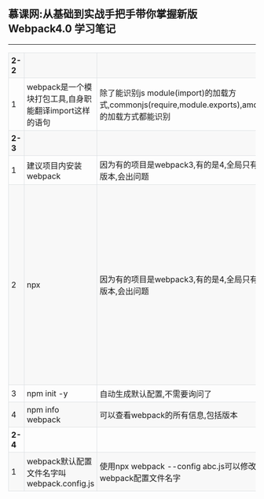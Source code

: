 <h2>慕课网:从基础到实战手把手带你掌握新版Webpack4.0 学习笔记</h2>
<hr />
<table>
    <tr>
        <td class="bold">2-2 </td>
        <td></td>
        <td></td>
        <td></td>
    </tr>
    <tr>
        <td>1</td>
        <td>webpack是一个模块打包工具,自身职能翻译import这样的语句</td>
        <td>除了能识别js module(import)的加载方式,commonjs(require,module.exports),amd,cmd的加载方式都能识别</td>
        <td></td>
    </tr>
    <tr>
        <td class="bold">2-3 </td>
        <td></td>
        <td></td>
        <td></td>
    </tr>
    <tr>
        <td>1</td>
        <td>建议项目内安装webpack</td>
        <td>因为有的项目是webpack3,有的是4,全局只有一个版本,会出问题</td>
        <td></td>
    </tr>
    <tr>
        <td>2</td>
        <td>npx</td>
        <td>因为有的项目是webpack3,有的是4,全局只有一个版本,会出问题</td>
        <td>执行当前目录下的node包中的命令,比如npx webpack,就是执行当前目录下的webpack,否则直接写webpack就会全局搜索了,搜不到就报错了</td>
    </tr>
    <tr>
        <td>3</td>
        <td>npm init -y</td>
        <td>自动生成默认配置,不需要询问了</td>
        <td></td>
    </tr>
    <tr>
        <td>4</td>
        <td>npm info webpack</td>
        <td>可以查看webpack的所有信息,包括版本</td>
        <td></td>
    </tr>
    <tr>
        <td class="bold">2-4</td>
        <td></td>
        <td></td>
        <td></td>
    </tr>
    <tr>
        <td>1</td>
        <td>webpack默认配置文件名字叫webpack.config.js</td>
        <td>使用npx webpack --config abc.js可以修改默认webpack配置文件名字</td>
        <td></td>
    </tr>
</table>

<style>
    .bold {
        font-weight: bold;
        width: 50px;
    }

    table {
        border-collapse: collapse;
        width: 100%;
    }

    td {
        border: 1px solid #DFE2E5;
        border-collapse: collapse;
        padding: 5px;
    }

    tr:nth-child(odd) {
        background-color: #F8F8F8;
    }
</style>